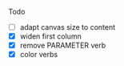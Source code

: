 Todo
- [ ] adapt canvas size to content
- [x] widen first column
- [x] remove PARAMETER verb
- [x] color verbs